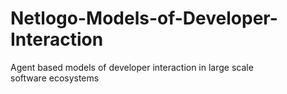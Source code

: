 # Netlogo-Models-of-Developer-Interaction
Agent based models of developer interaction in large scale software ecosystems
